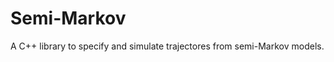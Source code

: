 Semi-Markov
===========

A C++ library to specify and simulate trajectores from semi-Markov models.
